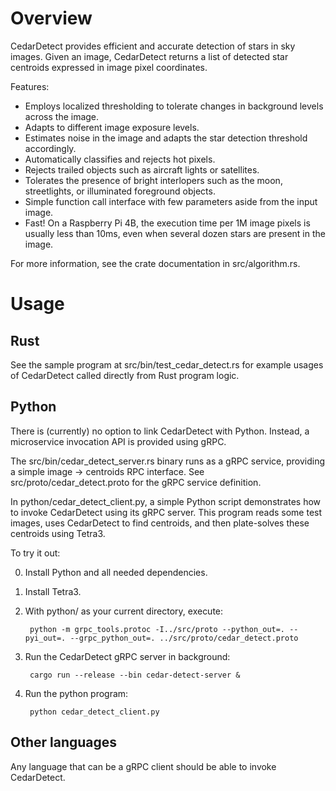 # Overview

CedarDetect provides efficient and accurate detection of stars in sky images.
Given an image, CedarDetect returns a list of detected star centroids expressed
in image pixel coordinates.

Features:

* Employs localized thresholding to tolerate changes in background levels
  across the image.
* Adapts to different image exposure levels.
* Estimates noise in the image and adapts the star detection threshold
  accordingly.
* Automatically classifies and rejects hot pixels.
* Rejects trailed objects such as aircraft lights or satellites.
* Tolerates the presence of bright interlopers such as the moon, streetlights,
  or illuminated foreground objects.
* Simple function call interface with few parameters aside from the input
  image.
* Fast! On a Raspberry Pi 4B, the execution time per 1M image pixels is
  usually less than 10ms, even when several dozen stars are present in the
  image.

For more information, see the crate documentation in src/algorithm.rs.

# Usage

## Rust

See the sample program at src/bin/test_cedar_detect.rs for example usages of
CedarDetect called directly from Rust program logic.

## Python

There is (currently) no option to link CedarDetect with Python. Instead, a
microservice invocation API is provided using gRPC.

The src/bin/cedar_detect_server.rs binary runs as a gRPC service, providing a simple
image &rarr; centroids RPC interface. See src/proto/cedar_detect.proto for the gRPC
service definition.

In python/cedar_detect_client.py, a simple Python script demonstrates how to invoke
CedarDetect using its gRPC server. This program reads some test images, uses
CedarDetect to find centroids, and then plate-solves these centroids using Tetra3.

To try it out:

0. Install Python and all needed dependencies.
1. Install Tetra3.
2. With python/ as your current directory, execute:

        python -m grpc_tools.protoc -I../src/proto --python_out=. --pyi_out=. --grpc_python_out=. ../src/proto/cedar_detect.proto
3. Run the CedarDetect gRPC server in background:

        cargo run --release --bin cedar-detect-server &
4. Run the python program:

        python cedar_detect_client.py
## Other languages

Any language that can be a gRPC client should be able to invoke CedarDetect.
